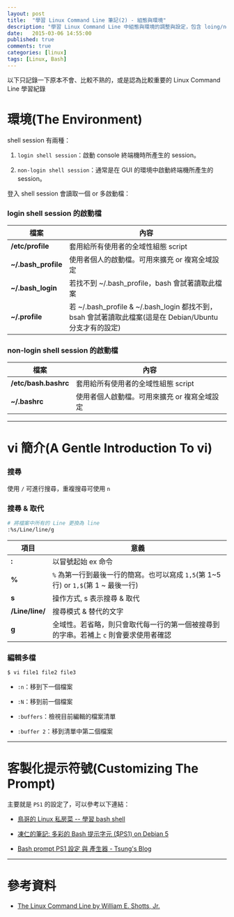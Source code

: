 ```yaml
---
layout: post
title:  "學習 Linux Command Line 筆記(2) - 組態與環境"
description: "學習 Linux Command Line 中組態與環境的調整與設定，包含 loing/non-login shell session 的設定、vi 的使用、PS1 的調整"
date:   2015-03-06 14:55:00
published: true
comments: true
categories: [linux]
tags: [Linux, Bash]
---
```


以下只記錄一下原本不會、比較不熟的，或是認為比較重要的 Linux Command Line 學習紀錄

環境(The Environment)
=====================

shell session 有兩種：

1. `login shell session`：啟動 console 終端機時所產生的 session。

2. `non-login shell session`：通常是在 GUI 的環境中啟動終端機所產生的 session。

登入 shell session 會讀取一個 or 多啟動檔：

### login shell session 的啟動檔

| 檔案 | 內容 |
|------|------|
| **/etc/profile** | 套用給所有使用者的全域性組態 script |
| **~/.bash_profile** | 使用者個人的啟動檔。可用來擴充 or 複寫全域設定 |
| **~/.bash_login** | 若找不到 ~/.bash_profile，bash 會試著讀取此檔案 |
| **~/.profile** | 若 ~/.bash_profile & ~/.bash_login 都找不到，bsah 會試著讀取此檔案(這是在 Debian/Ubuntu 分支才有的設定) |

### non-login shell session 的啟動檔

| 檔案 | 內容 |
|------|------|
| **/etc/bash.bashrc** | 套用給所有使用者的全域性組態 script |
| **~/.bashrc** | 使用者個人啟動檔。可用來擴充 or 複寫全域設定 |

---------------------------------------

vi 簡介(A Gentle Introduction To vi)
====================================

### 搜尋

使用 `/` 可進行搜尋，重複搜尋可使用 `n`

### 搜尋 & 取代

``` bash
# 將檔案中所有的 Line 更換為 line
:%s/Line/line/g
```

| 項目 | 意義 |
|------|------|
| **:** | 以冒號起始 ex 命令 |
| **%** | `%` 為第一行到最後一行的簡寫。也可以寫成 `1,5`(第 1~5 行) or `1,$`(第 1 ~ 最後一行) |
| **s** | 操作方式, s 表示搜尋 & 取代 |
| **/Line/line/** | 搜尋模式 & 替代的文字 |
| **g** | 全域性。若省略，則只會取代每一行的第一個被搜尋到的字串。若補上 `c` 則會要求使用者確認 |

### 編輯多檔

``` bash
$ vi file1 file2 file3
```

- `:n`：移到下一個檔案

- `:N`：移到前一個檔案

- `:buffers`：檢視目前編輯的檔案清單

- `:buffer 2`：移到清單中第二個檔案

---------------------------------------

客製化提示符號(Customizing The Prompt)
======================================

主要就是 `PS1` 的設定了，可以參考以下連結：

- [鳥哥的 Linux 私房菜 -- 學習 bash shell](http://linux.vbird.org/linux_basic/0320bash.php)

- [凍仁的筆記: 多彩的 Bash 提示字元 ($PS1) on Debian 5](http://note.drx.tw/2010/04/bash-on-debian-lenny.html)

- [Bash prompt PS1 設定 與 產生器 - Tsung's Blog](http://blog.longwin.com.tw/2012/11/bash-prompt-set-generator-2012/)

---------------------------------------

參考資料
========

- [The Linux Command Line by William E. Shotts, Jr.](http://linuxcommand.org/tlcl.php)